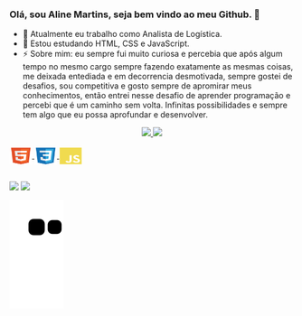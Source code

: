 ### Olá, sou Aline Martins, seja bem vindo ao meu Github. 👋

- 🔭 Atualmente eu trabalho como Analista de Logística.
- 🌱 Estou estudando HTML, CSS e JavaScript. 
- ⚡ Sobre mim: eu sempre fui muito curiosa e percebia que após algum tempo no mesmo cargo sempre fazendo exatamente as mesmas coisas, me deixada entediada e em decorrencia desmotivada, sempre gostei de desafios, sou competitiva e gosto sempre de apromirar meus conhecimentos, então entrei nesse desafio de aprender programação e percebi que é um caminho sem volta. Infinitas possibilidades e sempre tem algo que eu possa aprofundar e desenvolver.


 <div align="center">
  <a href="https://github.com/alinemartins">
  <img height="180em" src="https://github-readme-stats.vercel.app/api?username=alinemartins&show_icons=true&theme=dracula&include_all_commits=true&count_private=true"/>
  <img height="180em" src="https://github-readme-stats.vercel.app/api/top-langs/?username=alinemartins&layout=compact&langs_count=7&theme=dracula"/>
</div>

  <div style="display: inline_block"><br>
  <img align="center" alt="Rafa-HTML" height="30" width="40" src="https://raw.githubusercontent.com/devicons/devicon/master/icons/html5/html5-original.svg">
  <img align="center" alt="Rafa-CSS" height="30" width="40" src="https://raw.githubusercontent.com/devicons/devicon/master/icons/css3/css3-original.svg">
  <img align="center" alt="Rafa-Js" height="30" width="40" src="https://raw.githubusercontent.com/devicons/devicon/master/icons/javascript/javascript-plain.svg">
  <img align="right" height="150" style="border-radius:50px;"
</div>
    
##
    
 <div> 
  <a href="https://www.linkedin.com/in/aline-martins-cunha/" target="_blank"><img src="https://img.shields.io/badge/-LinkedIn-%230077B5?style=for-the-badge&logo=linkedin&logoColor=white" target="_blank"></a> 
  <a href = "aliineemt@gmail.com"><img src="https://img.shields.io/badge/-Gmail-%23333?style=for-the-badge&logo=gmail&logoColor=white" target="_blank"></a>
 
  ![Snake animation](https://github.com/rafaballerini/rafaballerini/blob/output/github-contribution-grid-snake.svg)
 
</div>
